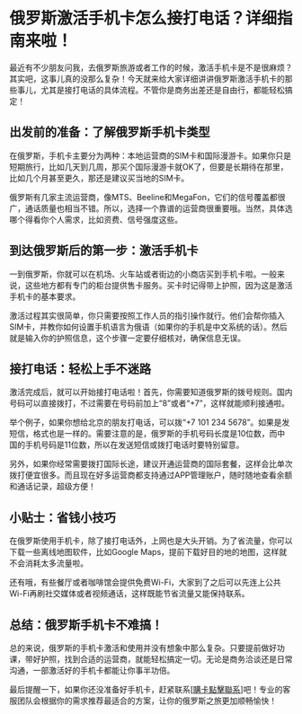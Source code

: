 # 俄罗斯激活手机卡怎么接打电话？详细指南来啦！

最近有不少朋友问我，去俄罗斯旅游或者工作的时候，激活手机卡是不是很麻烦？其实吧，这事儿真的没那么复杂！今天就来给大家详细讲讲俄罗斯激活手机卡的那些事儿，尤其是接打电话的具体流程。不管你是商务出差还是自由行，都能轻松搞定！

## 出发前的准备：了解俄罗斯手机卡类型

在俄罗斯，手机卡主要分为两种：本地运营商的SIM卡和国际漫游卡。如果你只是短期旅行，比如几天到几周，那买个国际漫游卡就OK了，但要是长期待在那里，比如几个月甚至更久，那还是建议买当地的SIM卡。

俄罗斯有几家主流运营商，像MTS、Beeline和MegaFon，它们的信号覆盖都很广，通话质量也相当不错。所以，选择一个靠谱的运营商很重要哦。当然，具体选哪个得看你个人需求，比如资费、信号强度这些。

## 到达俄罗斯后的第一步：激活手机卡

一到俄罗斯，你就可以在机场、火车站或者街边的小商店买到手机卡啦。一般来说，这些地方都有专门的柜台提供售卡服务。买卡时记得带上护照，因为这是激活手机卡的基本要求。

激活过程其实很简单，你只需要按照工作人员的指引操作就行。他们会帮你插入SIM卡，并教你如何设置手机语言为俄语（如果你的手机是中文系统的话）。然后就是输入你的护照信息，这个步骤一定要仔细核对，确保信息无误。

## 接打电话：轻松上手不迷路

激活完成后，就可以开始接打电话啦！首先，你需要知道俄罗斯的拨号规则。国内号码可以直接拨打，不过需要在号码前加上“8”或者“+7”，这样就能顺利接通啦。

举个例子，如果你想给北京的朋友打电话，可以拨“+7 101 234 5678”。如果是发短信，格式也是一样的。需要注意的是，俄罗斯的手机号码长度是10位数，而中国的手机号码是11位数，所以在发送短信或拨打电话时要特别留意。

另外，如果你经常需要拨打国际长途，建议开通运营商的国际套餐，这样会比单次拨打便宜很多。而且现在好多运营商都支持通过APP管理账户，随时随地查看余额和通话记录，超级方便！

## 小贴士：省钱小技巧

在俄罗斯使用手机卡，除了接打电话外，上网也是大头开销。为了省流量，你可以下载一些离线地图软件，比如Google Maps，提前下载好目的地的地图，这样就不会消耗太多流量啦。

还有哦，有些餐厅或者咖啡馆会提供免费Wi-Fi，大家到了之后可以先连上公共Wi-Fi再刷社交媒体或者视频通话，这样既能节省流量又能保持联系。

## 总结：俄罗斯手机卡不难搞！

总的来说，俄罗斯的手机卡激活和使用并没有想象中那么复杂。只要提前做好功课，带好护照，找到合适的运营商，就能轻松搞定一切。无论是商务洽谈还是日常沟通，一部激活好的手机卡都能让你事半功倍。

最后提醒一下，如果你还没准备好手机卡，赶紧联系[[購卡點擊聯系](https://t.me/s/SXDXQF)]吧！专业的客服团队会根据你的需求推荐最适合的方案，让你的俄罗斯之旅更加顺畅愉快！